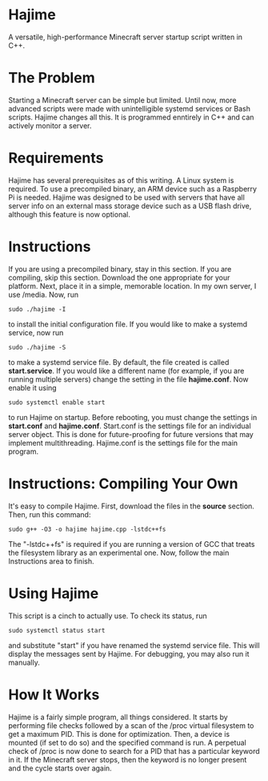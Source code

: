 # Hajime
A versatile, high-performance Minecraft server startup script written in C++.

# The Problem
Starting a Minecraft server can be simple but limited. Until now, more advanced scripts were made with unintelligible systemd services or Bash scripts. Hajime changes all this. It is programmed enntirely in C++ and can actively monitor a server.

# Requirements
Hajime has several prerequisites as of this writing. A Linux system is required. To use a precompiled binary, an ARM device such as a Raspberry Pi is needed. Hajime was designed to be used with servers that have all server info on an external mass storage device such as a USB flash drive, although this feature is now optional.

# Instructions
If you are using a precompiled binary, stay in this section. If you are compiling, skip this section. Download the one appropriate for your platform. Next, place it in a simple, memorable location. In my own server, I use /media. Now, run 

    sudo ./hajime -I
to install the initial configuration file. If you would like to make a systemd service, now run

    sudo ./hajime -S
to make a systemd service file. By default, the file created is called **start.service**. If you would like a different name (for example, if you are running multiple servers) change the setting in the file **hajime.conf**. Now enable it using

    sudo systemctl enable start
to run Hajime on startup. Before rebooting, you must change the settings in **start.conf** and **hajime.conf**. Start.conf is the settings file for an individual server object. This is done for future-proofing for future versions that may implement multithreading. Hajime.conf is the settings file for the main program.

# Instructions: Compiling Your Own
It's easy to compile Hajime. First, download the files in the **source** section. Then, run this command:

    sudo g++ -O3 -o hajime hajime.cpp -lstdc++fs
The "-lstdc++fs" is required if you are running a version of GCC that treats the filesystem library as an experimental one. Now, follow the main Instructions area to finish.
   
# Using Hajime
This script is a cinch to actually use. To check its status, run

    sudo systemctl status start
and substitute "start" if you have renamed the systemd service file. This will display the messages sent by Hajime. For debugging, you may also run it manually.

# How It Works
Hajime is a fairly simple program, all things considered. It starts by performing file checks followed by a scan of the /proc virtual filesystem to get a maximum PID. This is done for optimization. Then, a device is mounted (if set to do so) and the specified command is run. A perpetual check of /proc is now done to search for a PID that has a particular keyword in it. If the Minecraft server stops, then the keyword is no longer present and the cycle starts over again.
